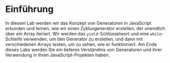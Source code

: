 # Einführung

In diesem Lab werden wir das Konzept von Generatoren in JavaScript erkunden und lernen, wie wir einen Zyklusgenerator erstellen, der unendlich über ein Array iteriert. Wir werden das `yield`-Schlüsselwort und eine `while`-Schleife verwenden, um den Generator zu erstellen, und dann mit verschiedenen Arrays testen, um zu sehen, wie er funktioniert. Am Ende dieses Labs werden Sie ein tieferes Verständnis von Generatoren und ihrer Verwendung in Ihren JavaScript-Projekten haben.

